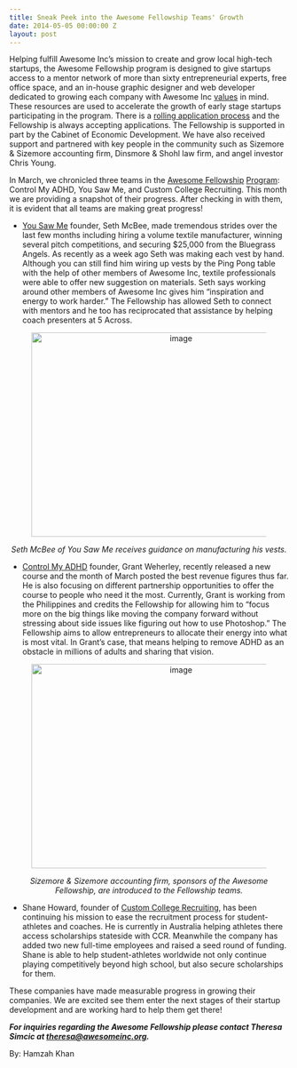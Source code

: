 ```yaml
---
title: Sneak Peek into the Awesome Fellowship Teams' Growth
date: 2014-05-05 00:00:00 Z
layout: post
---
```

 
<p>Helping fulfill Awesome Inc’s mission to create and grow local high-tech startups, the Awesome Fellowship program is designed to give startups access to a mentor network of more than sixty entrepreneurial experts, free office space, and an in-house graphic designer and web developer dedicated to growing each company with Awesome Inc <a href="http://blog.awesomeinc.org/post/65084038765/four-pillars-of-awesome" target="_blank">values</a> in mind. These resources are used to accelerate the growth of early stage startups participating in the program. There is a <a href="http://fellowship.awesomeinc.org/apply.html" target="_blank">rolling application process</a> and the Fellowship is always accepting applications. The Fellowship is supported in part by the Cabinet of Economic Development. We have also received support and partnered with key people in the community such as Sizemore &amp; Sizemore accounting firm, Dinsmore &amp; Shohl law firm, and angel investor Chris Young.</p>
<p>In March, we chronicled three teams in the <a href="http://fellowship.awesomeinc.org/" target="_blank">Awesome Fellowship</a> <a href="http://fellowship.awesomeinc.org/" target="_blank">Program</a>: Control My ADHD, You Saw Me, and Custom College Recruiting. This month we are providing a snapshot of their progress. After checking in with them, it is evident that all teams are making great progress!</p>
<ul><li>
<p><a href="http://yousawme.com" target="_blank">You Saw Me</a> founder, Seth McBee, made tremendous strides over the last few months including hiring a volume textile manufacturer, winning several pitch competitions, and securing $25,000 from the Bluegrass Angels. As recently as a week ago Seth was making each vest by hand. Although you can still find him wiring up vests by the Ping Pong table with the help of other members of Awesome Inc, textile professionals were able to offer new suggestion on materials. Seth says working around other members of Awesome Inc gives him “inspiration and energy to work harder.”  The Fellowship has allowed Seth to connect with mentors and he too has reciprocated that assistance by helping coach presenters at 5 Across. </p>
</li>
</ul><div align="center"><figure class="tmblr-full" data-orig-height="496" data-orig-width="661" data-orig-src="https://lh5.googleusercontent.com/XN3lPye-G10coXHEvxHfecWiBpituC625Hi4HAkPJ-VJbCgirDDK9a14935X6hiq2le2KZbiz1PQXSfh7Mdn9HNbRdIuu7HDpWAJhcZ5KDbtlSp2c4ZEoXbqFudyn-AUoA"><img alt="image" height="368px;" src="https://66.media.tumblr.com/dddebb84811f9f84987a0ca568d31a54/tumblr_inline_pk07s6HezA1spm8pc_540.png" width="524px;" data-orig-height="496" data-orig-width="661" data-orig-src="https://lh5.googleusercontent.com/XN3lPye-G10coXHEvxHfecWiBpituC625Hi4HAkPJ-VJbCgirDDK9a14935X6hiq2le2KZbiz1PQXSfh7Mdn9HNbRdIuu7HDpWAJhcZ5KDbtlSp2c4ZEoXbqFudyn-AUoA"/></figure></div>
<div align="center">
<p><em>Seth McBee of You Saw Me receives guidance on manufacturing his vests.</em></p>
</div>
<ul><li>
<p><a href="http://www.controlmyadhd.com" target="_blank">Control My ADHD</a> founder, Grant Weherley, recently released a new course and the month of March posted the best revenue figures thus far. He is also focusing on different partnership opportunities to offer the course to people who need it the most. Currently, Grant is working from the Philippines and credits the Fellowship for allowing him to “focus more on the big things like moving the company forward without stressing about side issues like figuring out how to use Photoshop.” The Fellowship aims to allow entrepreneurs to allocate their energy into what is most vital. In Grant’s case, that means helping to remove ADHD as an obstacle in millions of adults and sharing that vision.</p>
</li>
</ul><div align="center"><figure class="tmblr-full" data-orig-height="496" data-orig-width="661" data-orig-src="https://lh3.googleusercontent.com/-deVxyAkH6KQg3DOrerw1btl6CHcAIKLyDFdw0JVl0_EcwGQ3S5qoEVIk97V1-Vv_ityCkZwF1t0tZVcI4cCw6gPwp4b6Xpf9bbNdL9X8CMfikcpCvrIZRgMziqvY3KBPg"><img alt="image" height="368px;" src="https://66.media.tumblr.com/fdb57ed5444ca20cb9e5473780aad643/tumblr_inline_pk07s7hNpI1spm8pc_540.png" width="524px;" data-orig-height="496" data-orig-width="661" data-orig-src="https://lh3.googleusercontent.com/-deVxyAkH6KQg3DOrerw1btl6CHcAIKLyDFdw0JVl0_EcwGQ3S5qoEVIk97V1-Vv_ityCkZwF1t0tZVcI4cCw6gPwp4b6Xpf9bbNdL9X8CMfikcpCvrIZRgMziqvY3KBPg"/></figure></div>
<div align="center">
<p><em>Sizemore &amp; Sizemore accounting firm, sponsors of the Awesome Fellowship, are introduced to the Fellowship teams.</em></p>
</div>
<ul><li>
<p>Shane Howard, founder of <a href="http://www.customcollegerecruiting.com" target="_blank">Custom College Recruiting</a>, has been continuing his mission to ease the recruitment process for student-athletes and coaches. He is currently in Australia helping athletes there access scholarships stateside with CCR. Meanwhile the company has added two new full-time employees and raised a seed round of funding. Shane is able to help student-athletes worldwide not only continue playing competitively beyond high school, but also secure scholarships for them. </p>
</li>
</ul><p>These companies have made measurable progress in growing their companies. We are excited see them enter the next stages of their startup development and are working hard to help them get there!</p>
<p><em><strong>For inquiries regarding the Awesome Fellowship please contact Theresa Simcic at <a href="mailto:theresa@awesomeinc.org" target="_blank">theresa@awesomeinc.org</a>.</strong></em></p>
<p><span>By: Hamzah Khan</span></p>

